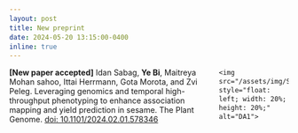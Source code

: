 ```yaml
---
layout: post
title: New preprint
date: 2024-05-20 13:15:00-0400
inline: true
---
```



<p>
    <span style="float: left; width: 75%;">
        <strong>[New paper accepted]</strong> Idan Sabag, <strong>Ye Bi</strong>, Maitreya Mohan sahoo, Ittai Herrmann, Gota Morota, and Zvi Peleg. Leveraging genomics and temporal high-throughput phenotyping to enhance association mapping and yield prediction in sesame. The Plant Genome. <a href="https://doi.org/10.1101/2024.02.01.578346" target="_blank"> doi: 10.1101/2024.02.01.578346</a> <br><br>
    </span>

    <img src="/assets/img/Sea2/sea2_1.jpeg" style="float: left; width: 20%; height: 20%;" alt="DA1">

</p>